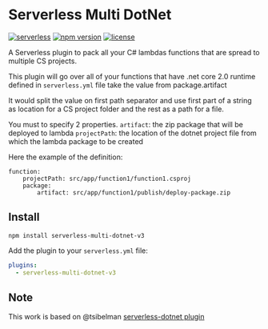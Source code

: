 # Serverless Multi DotNet

[![serverless](http://public.serverless.com/badges/v3.svg)](http://www.serverless.com)
[![npm version](https://badge.fury.io/js/serverless-multi-dotnet.svg)](https://badge.fury.io/js/serverless-multi-dotnet)
[![license](https://img.shields.io/npm/l/serverless-multi-dotnet.svg)](https://www.npmjs.com/package/serverless-multi-dotnet)

A Serverless plugin to pack all your C# lambdas functions that are spread to multiple CS projects.

This plugin will go over all of your functions that have .net core 2.0 runtime defined in `serverless.yml` file take the value from package.artifact 

It would split the value on first path separator and use first part of a string as location for a CS project folder and the rest as a path for a file. 

You must to specify 2 properties.
`artifact`: the zip package that will be deployed to lambda
`projectPath`: the location of the dotnet project file from which the lambda package to be created 


Here the example of the definition:
```
function:
    projectPath: src/app/function1/function1.csproj
    package:
        artifact: src/app/function1/publish/deploy-package.zip  
```

## Install

```
npm install serverless-multi-dotnet-v3
```

Add the plugin to your `serverless.yml` file:

```yaml
plugins:
  - serverless-multi-dotnet-v3
```

## Note
This work is based on @tsibelman [serverless-dotnet plugin](https://github.com/tsibelman/serverless-multi-dotnet)

